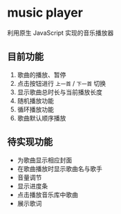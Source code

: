 # music player
利用原生 JavaScript 实现的音乐播放器

## 目前功能
1. 歌曲的播放、暂停
2. 点击按钮进行 `上一首` / `下一首` 切换
3. 显示歌曲总时长与当前播放长度
4. 随机播放功能
5. 循环播放功能
6. 歌曲默认顺序播放

## 待实现功能
* 为歌曲显示相应封面
* 在歌曲播放时显示歌曲名与歌手
* 音量调节
* 显示进度条
* 点击播放音乐库中歌曲
* 展示歌词
